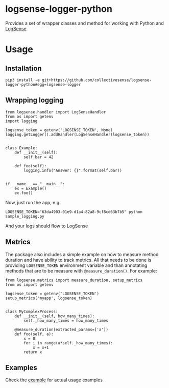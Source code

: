 # logsense-logger-python

Provides a set of wrapper classes and method for working
with Python and [LogSense](https://logsense.com)

# Usage

## Installation

```
pip3 install -e git+https://github.com/collectivesense/logsense-logger-python#egg=logsense-logger
```


## Wrapping logging

```
from logsense.handler import LogSenseHandler
from os import getenv
import logging

logsense_token = getenv('LOGSENSE_TOKEN', None)
logging.getLogger().addHandler(LogSenseHandler(logsense_token))


class Example:
    def __init__(self):
        self.bar = 42

    def foo(self):
        logging.info("Answer: {}".format(self.bar))


if __name__ == "__main__":
    ex = Example()
    ex.foo()
```

Now, just run the app, e.g.

```
LOGSENSE_TOKEN="63da4903-01e9-d1a4-82a8-9cf8cd63b7b5" python sample_logging.py
```

And your logs should flow to LogSense

## Metrics

The package also includes a simple example on how to measure method duration
and have ability to track metrics. All that needs to be done is providing
`LOGSENSE_TOKEN` environment variable and than annotating
methods that are to be measure with `@measure_duration()`. For example:

```
from logsense.metrics import measure_duration, setup_metrics
from os import getenv

logsense_token = getenv('LOGSENSE_TOKEN')
setup_metrics('myapp', logsense_token)


class MyComplexProcess:
    def __init__(self, how_many_times):
        self._how_many_times = how_many_times

    @measure_duration(extracted_params=['a'])
    def foo(self, a):
        x = 0
        for i in range(a*self._how_many_times):
            x = x+1
        return x
```

## Examples

Check the [example](example/) for actual usage examples